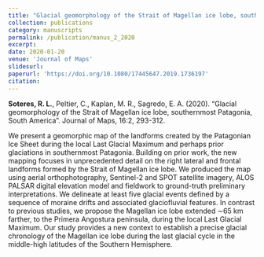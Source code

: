 ```yaml
---
title: "Glacial geomorphology of the Strait of Magellan ice lobe, southernmost Patagonia, South America"
collection: publications
category: manuscripts
permalink: /publication/manus_2_2020
excerpt:
date: 2020-01-20
venue: 'Journal of Maps'
slidesurl: 
paperurl: 'https://doi.org/10.1080/17445647.2019.1736197'
citation: 
---
```



**Soteres, R. L.**, Peltier, C., Kaplan, M. R., Sagredo, E. A. (2020). “Glacial geomorphology of the Strait of Magellan ice lobe, southernmost Patagonia, South America”. Journal of Maps, 16:2, 293-312. 

We present a geomorphic map of the landforms created by the Patagonian Ice Sheet during the
local Last Glacial Maximum and perhaps prior glaciations in southernmost Patagonia. Building
on prior work, the new mapping focuses in unprecedented detail on the right lateral and frontal
landforms formed by the Strait of Magellan ice lobe. We produced the map using aerial
orthophotography, Sentinel-2 and SPOT satellite imagery, ALOS PALSAR digital elevation
model and fieldwork to ground-truth preliminary interpretations. We delineate at least five
glacial events defined by a sequence of moraine drifts and associated glaciofluvial features.
In contrast to previous studies, we propose the Magellan ice lobe extended ∼65 km farther,
to the Primera Angostura peninsula, during the local Last Glacial Maximum. Our study
provides a new context to establish a precise glacial chronology of the Magellan ice lobe
during the last glacial cycle in the middle-high latitudes of the Southern Hemisphere.
